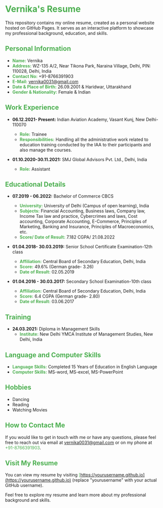 # <span style="color:#4CAF50">Vernika's Resume</span>

This repository contains my online resume, created as a personal website hosted on GitHub Pages. It serves as an interactive platform to showcase my professional background, education, and skills.

## <span style="color:#4CAF50">Personal Information</span>

- **<span style="color:#4CAF50">Name:</span>** Vernika
- **<span style="color:#4CAF50">Address:</span>** WZ-135 A/2, Near Tikona Park, Naraina Village, Delhi, PIN: 110028, Delhi, India
- **<span style="color:#4CAF50">Contact No:</span>** +91-8766391903
- **<span style="color:#4CAF50">E-Mail:</span>** vernika0031@gmail.com
- **<span style="color:#4CAF50">Date & Place of Birth:</span>** 26.09.2001 & Haridwar, Uttarakhand
- **<span style="color:#4CAF50">Gender & Nationality:</span>** Female & Indian

## <span style="color:#4CAF50">Work Experience</span>

- **06.12.2021- Present:** Indian Aviation Academy, Vasant Kunj, New Delhi-110070
  - **<span style="color:#4CAF50">Role:</span>** Trainee
  - **<span style="color:#4CAF50">Responsibilities:</span>** Handling all the administrative work related to education training conducted by the IAA to their participants and also manage the courses.

- **01.10.2020-30.11.2021:** SMJ Global Advisors Pvt. Ltd., Delhi, India
  - **<span style="color:#4CAF50">Role:</span>** Assistant

## <span style="color:#4CAF50">Educational Details</span>

- **07.2019 - 06.2022:** Bachelor of Commerce CBCS
  - **<span style="color:#4CAF50">University:</span>** University of Delhi (Campus of open learning), India
  - **<span style="color:#4CAF50">Subjects:</span>** Financial Accounting, Business laws, Company law, Income Tax law and practice, Cybercrimes and laws, Cost accounting, Corporate Accounting, E-Commerce, Principles of Marketing, Banking and Insurance, Principles of Macroeconomics, etc.
  - **<span style="color:#4CAF50">Score/ Date of Result:</span>** 7.182 CGPA/ 21.08.2022

- **01.04.2018- 30.03.2019:** Senior School Certificate Examination-12th class
  - **<span style="color:#4CAF50">Affiliation:</span>** Central Board of Secondary Education, Delhi, India
  - **<span style="color:#4CAF50">Score:</span>** 49.6% (German grade- 3.26)
  - **<span style="color:#4CAF50">Date of Result:</span>** 02.05.2019

- **01.04.2016 - 30.03.2017:** Secondary School Examination-10th class
  - **<span style="color:#4CAF50">Affiliation:</span>** Central Board of Secondary Education, Delhi, India
  - **<span style="color:#4CAF50">Score:</span>** 6.4 CGPA (German grade- 2.80)
  - **<span style="color:#4CAF50">Date of Result:</span>** 03.06.2017

## <span style="color:#4CAF50">Training</span>

- **24.03.2021:** Diploma in Management Skills
  - **<span style="color:#4CAF50">Institute:</span>** New Delhi YMCA Institute of Management Studies, New Delhi, India

## <span style="color:#4CAF50">Language and Computer Skills</span>

- **<span style="color:#4CAF50">Language Skills:</span>** Completed 15 Years of Education in English Language
- **<span style="color:#4CAF50">Computer Skills:</span>** MS-word, MS-excel, MS-PowerPoint

## <span style="color:#4CAF50">Hobbies</span>

- Dancing
- Reading
- Watching Movies

## <span style="color:#4CAF50">How to Contact Me</span>

If you would like to get in touch with me or have any questions, please feel free to reach out via email at <span style="color:#4CAF50">[vernika0031@gmail.com](mailto:vernika0031@gmail.com)</span> or on my phone at <span style="color:#4CAF50">+91-8766391903</span>.

## <span style="color:#4CAF50">Visit My Resume</span>

You can view my resume by visiting <span style="color:#4CAF50">[https://yourusername.github.io](https://yourusername.github.io)</span> (replace "yourusername" with your actual GitHub username).

Feel free to explore my resume and learn more about my professional background and skills.
